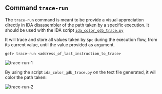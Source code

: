 ## Command `trace-run`

The `trace-run` command is meant to be provide a visual appreciation directly in IDA disassembler of
the path taken by a specific execution. It should be used with the IDA script
[`ida_color_gdb_trace.py`](https://github.com/hugsy/stuff/blob/main/ida_scripts/ida_color_gdb_trace.py)

It will trace and store all values taken by `$pc` during the execution flow, from its current value,
until the value provided as argument.

```
gef> trace-run <address_of_last_instruction_to_trace>
```

![trace-run-1](https://i.imgur.com/yaOGste.png)

By using the script `ida_color_gdb_trace.py` on the text file generated, it will color the path
taken:

![trace-run-2](https://i.imgur.com/oAGoSMQ.png)
